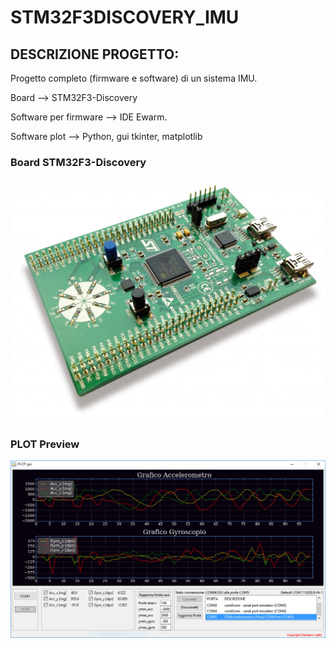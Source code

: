 STM32F3DISCOVERY_IMU
====================

 DESCRIZIONE PROGETTO:
 -----------------
 
 Progetto completo (firmware e software) di un sistema IMU.

 Board					-->     STM32F3-Discovery

 Software per firmware	-->     IDE Ewarm.

 Software plot			-->     Python, gui tkinter, matplotlib


### Board STM32F3-Discovery
![IMAGE](img/discoF3.jpg)

### PLOT Preview
![IMAGE](img/plot.png)
